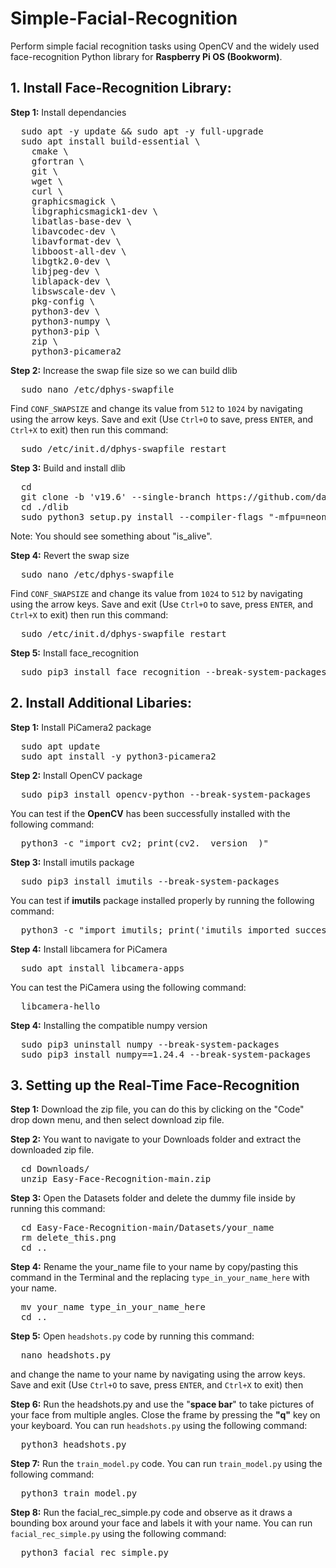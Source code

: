 # Simple-Facial-Recognition

Perform simple facial recognition tasks using OpenCV and the widely used face-recognition Python library for **Raspberry Pi OS (Bookworm)**. 

## 1. Install Face-Recognition Library: 

**Step 1:** Install dependancies

<pre>
  sudo apt -y update && sudo apt -y full-upgrade
  sudo apt install build-essential \
    cmake \
    gfortran \
    git \
    wget \
    curl \
    graphicsmagick \
    libgraphicsmagick1-dev \
    libatlas-base-dev \
    libavcodec-dev \
    libavformat-dev \
    libboost-all-dev \
    libgtk2.0-dev \
    libjpeg-dev \
    liblapack-dev \
    libswscale-dev \
    pkg-config \
    python3-dev \
    python3-numpy \
    python3-pip \
    zip \
    python3-picamera2
</pre>

**Step 2:** Increase the swap file size so we can build dlib

<pre>
  sudo nano /etc/dphys-swapfile
</pre>

Find `CONF_SWAPSIZE` and change its value from `512` to `1024` by navigating using the arrow keys. Save and exit (Use `Ctrl+O` to save, press `ENTER`, and `Ctrl+X` to exit) then run this command:

<pre>
  sudo /etc/init.d/dphys-swapfile restart
</pre>

**Step 3:** Build and install dlib
<pre>
  cd
  git clone -b 'v19.6' --single-branch https://github.com/davisking/dlib.git
  cd ./dlib
  sudo python3 setup.py install --compiler-flags "-mfpu=neon"
</pre>

Note: You should see something about "is_alive".

**Step 4:** Revert the swap size
<pre>
  sudo nano /etc/dphys-swapfile
</pre>

Find `CONF_SWAPSIZE` and change its value from `1024` to `512` by navigating using the arrow keys. Save and exit (Use `Ctrl+O` to save, press `ENTER`, and `Ctrl+X` to exit) then run this command:

<pre>
  sudo /etc/init.d/dphys-swapfile restart
</pre>

**Step 5:** Install face_recognition

<pre>
  sudo pip3 install face_recognition --break-system-packages
</pre>

## 2. Install Additional Libaries: 

**Step 1:** Install PiCamera2 package

<pre>
  sudo apt update
  sudo apt install -y python3-picamera2
</pre>  


**Step 2:** Install OpenCV package

<pre>
  sudo pip3 install opencv-python --break-system-packages
</pre>

You can test if the **OpenCV** has been successfully installed with the following command: 

<pre>
  python3 -c "import cv2; print(cv2.__version__)"
</pre>

**Step 3:** Install imutils package
<pre>
  sudo pip3 install imutils --break-system-packages
</pre>

You can test if **imutils** package installed properly by running the following command: 

<pre>
  python3 -c "import imutils; print('imutils imported successfully')"
</pre>

**Step 4:** Install libcamera for PiCamera

<pre>
  sudo apt install libcamera-apps
</pre>

You can test the PiCamera using the following command:

<pre>
  libcamera-hello
</pre>

**Step 4:** Installing the compatible numpy version

<pre>
  sudo pip3 uninstall numpy --break-system-packages
  sudo pip3 install numpy==1.24.4 --break-system-packages
</pre>

## 3. Setting up the Real-Time Face-Recognition
**Step 1:** Download the zip file, you can do this by clicking on the "Code" drop down menu, and then select download zip file.

**Step 2:** You want to navigate to your Downloads folder and extract the downloaded zip file. 

<pre>
  cd Downloads/
  unzip Easy-Face-Recognition-main.zip
</pre>

**Step 3:** Open the Datasets folder and delete the dummy file inside by running this command:

<pre>
  cd Easy-Face-Recognition-main/Datasets/your_name
  rm delete_this.png
  cd ..
</pre>

**Step 4:** Rename the your_name file to your name by copy/pasting this command in the Terminal and the replacing `type_in_your_name_here` with your name.

<pre>
  mv your_name type_in_your_name_here
  cd ..
</pre>


**Step 5:** Open `headshots.py` code by running this command:

<pre>
  nano headshots.py
</pre>

and change the name to your name by navigating using the arrow keys. Save and exit (Use `Ctrl+O` to save, press `ENTER`, and `Ctrl+X` to exit) then

**Step 6:** Run the headshots.py and use the "**space bar**" to take pictures of your face from multiple angles. Close the frame by pressing the **"q"** key on your keyboard. You can run `headshots.py` using the following command:

<pre>
  python3 headshots.py
</pre>

**Step 7:** Run the `train_model.py` code. You can run `train_model.py` using the following command:

<pre>
  python3 train_model.py
</pre>


**Step 8:** Run the facial_rec_simple.py code and observe as it draws a bounding box around your face and labels it with your name. You can run `facial_rec_simple.py` using the following command:

<pre>
  python3 facial_rec_simple.py
</pre>
